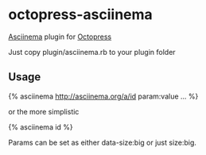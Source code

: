 octopress-asciinema
===================

[Asciinema](http://asciinema.org) plugin for [Octopress](http://octopress.org)

Just copy plugin/asciinema.rb to your plugin folder

## Usage

  {% asciinema http://asciinema.org/a/id param:value ... %}

or the more simplistic

  {% asciinema id %}

Params can be set as either data-size:big or just size:big.
